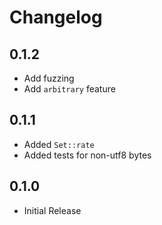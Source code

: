 # Changelog

## 0.1.2

* Add fuzzing
* Add `arbitrary` feature

## 0.1.1

* Added `Set::rate`
* Added tests for non-utf8 bytes

## 0.1.0

* Initial Release
